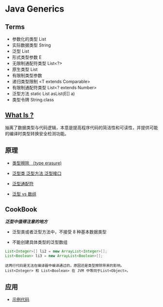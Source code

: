 # Java Generics  

## Terms  

* 参数化的类型 List<String>  
* 实际数据类型 String  
* 泛型 List<E>  
* 形式类型参数 E  
* 无限制通配符类型 List<?>  
* 原生类型 List  
* 有限制类型参数 <E extends Number>  
* 递归类型限制 <T extends Comparable<T>>  
* 有限制通配符类型 List<? extends Number>  
* 泛型方法 static <E> List<E> asList(E[] a)  
* 类型令牌 String.class  

## [What Is ?](WhatIs.md)  

抽离了数据类型与代码逻辑，本意是提高程序代码的简洁性和可读性，并提供可能的编译时类型转换安全检测功能。  

## 原理 

* [类型擦除 （type erasure)](type-erasure.md)

* [泛型类 泛型方法 泛型接口](GenericClass-Method-Interface.md)  

* [泛型通配符](Generic_wildcard.md)

* [泛型 vs 数组](vs.Array.md)  
  
## CookBook  

***泛型中值得注意的地方***  

* 泛型类或者泛型方法中，不接受 8 种基本数据类型  
  
* 不能创建具体类型的泛型数组  
  
```java
List<Integer>[] li2 = new ArrayList<Integer>[];
List<Boolean> li3 = new ArrayList<Boolean>[];
```
```
这两行代码是无法在编译器中编译通过的，原因还是类型擦除带来的影响。
List<Integer> 和 List<Boolean> 在 JVM 中等同于List<Object>。  
```

## 应用 

* [示例代码](Generic.java)